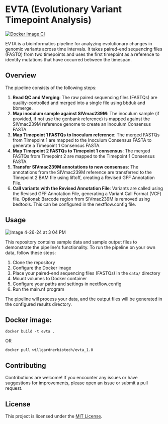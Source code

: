 # EVTA (Evolutionary Variant Timepoint Analysis)

[![Docker Image CI](https://github.com/William-Gardner-Biotech/EVTA/actions/workflows/docker-image.yml/badge.svg)](https://github.com/William-Gardner-Biotech/EVTA/actions/workflows/docker-image.yml)

EVTA is a bioinformatics pipeline for analyzing evolutionary changes in genomic variants across time intervals. It takes paired-end sequencing files (FASTQ) from two timepoints and uses the first timepoint as a reference to identify mutations that have occurred between the timespan.

## Overview

The pipeline consists of the following steps:

1. **Read QC and Merging**: The raw paired sequencing files (FASTQs) are quality-controlled and merged into a single file using bbduk and bbmerge.
2. **Map inoculum sample against SIVmac239M**: The inoculum sample (if provided, if not use the genbank reference) is mapped against the SIVmac239M reference genome to create an Inoculum Consensus FASTA.
3. **Map Timepoint 1 FASTQs to Inoculum reference**: The merged FASTQs from Timepoint 1 are mapped to the Inoculum Consensus FASTA to generate a Timepoint 1 Consensus FASTA.
4. **Map Timepoint 2 FASTQs to Timepoint 1 consensus**: The merged FASTQs from Timepoint 2 are mapped to the Timepoint 1 Consensus FASTA.
5. **Transfer SIVmac239M annotations to new consensus**: The annotations from the SIVmac239M reference are transferred to the Timepoint 2 BAM file using liftoff, creating a Revised GFF Annotation File.
6. **Call variants with the Revised Annotation File**: Variants are called using the Revised GFF Annotation File, generating a Variant Call Format (VCF) file.
Optional: Barcode region from SIVmac239M is removed using bedtools. This can be configured in the nextflow.config file.

## Usage

![Image 4-26-24 at 3 04 PM](https://github.com/William-Gardner-Biotech/EVTA/assets/99355149/f68bde09-d706-404f-abd5-e7132457ff23)


This repository contains sample data and sample output files to demonstrate the pipeline's functionality. To run the pipeline on your own data, follow these steps:

1. Clone the repository
2. Configure the Docker image
3. Place your paired-end sequencing files (FASTQs) in the `data/` directory
4. Mount volumes to Docker container
5. Configure your paths and settings in nextflow.config
6. Run the main.nf program

The pipeline will process your data, and the output files will be generated in the configured results directory.

## Docker image:

```
docker build -t evta .
```

OR

```
docker pull willgardnerbiotech/evta_1.0
```

## Contributing

Contributions are welcome! If you encounter any issues or have suggestions for improvements, please open an issue or submit a pull request.

## License

This project is licensed under the [MIT License](LICENSE).
